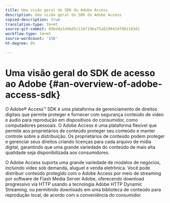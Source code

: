 ```yaml
---
title: Uma visão geral do SDK do Adobe Access
description: Uma visão geral do SDK do Adobe Access
copied-description: true
translation-type: tm+mt
source-git-commit: 89bdda1d4bd5c126f19ba75a819942df901183d1
workflow-type: tm+mt
source-wordcount: '156'
ht-degree: 0%

---
```



# Uma visão geral do SDK de acesso ao Adobe {#an-overview-of-adobe-access-sdk}

O Adobe® Access™ SDK é uma plataforma de gerenciamento de direitos digitais que permite proteger e fornecer com segurança conteúdo de vídeo e áudio para reprodução em dispositivos do consumidor, como computadores pessoais. O Adobe Access é uma plataforma flexível que permite aos proprietários de conteúdo proteger seu conteúdo e manter controle sobre a distribuição. Os proprietários de conteúdo podem proteger e gerenciar seus direitos criando licenças para cada arquivo de mídia digital, garantindo que uma grande variedade do conteúdo de mais alta qualidade seja disponibilizada aos consumidores.

O Adobe Access suporta uma grande variedade de modelos de negócios, incluindo vídeo sob demanda, aluguel e venda eletrônica. Você pode distribuir conteúdo protegido com o Adobe Access por meio de streaming por software de Flash Media Server Adobe, oferecendo download progressivo via HTTP usando a tecnologia Adobe HTTP Dynamic Streaming, ou permitindo downloads em uma biblioteca de conteúdo para reprodução local, de acordo com a conveniência do consumidor.
